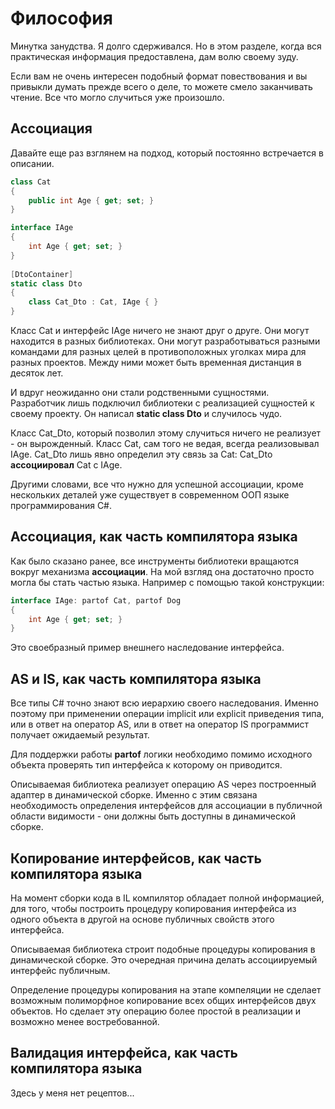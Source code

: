# Философия

Минутка занудства. Я долго сдерживался. Но в этом разделе, когда вся практическая информация предоставлена, дам волю своему зуду.

Если вам не очень интересен подобный формат повествования и вы привыкли думать прежде всего о деле, то можете смело заканчивать чтение. Все что могло случиться уже произошло.

## Ассоциация

Давайте еще раз взглянем на подход, который постоянно встречается в описании.

```csharp
class Cat
{
	public int Age { get; set; }
}

interface IAge
{
	int Age { get; set; }
}
  
[DtoContainer]
static class Dto
{
	class Cat_Dto : Cat, IAge { }
}
```

Класс Cat и интерфейс IAge ничего не знают друг о друге. Они могут находится в разных библиотеках. Они могут разработываться разными командами для разных целей в противоположных уголках мира для разных проектов. Между ними может быть временная дистанция в десяток лет.

И вдруг неожиданно они стали родственными сущностями. Разработчик лишь подключил библиотеки с реализацией сущностей к своему проекту. Он написал **static class Dto** и случилось чудо.

Класс Cat_Dto, который позволил этому случиться ничего не реализует - он вырожденный. Класс Cat, сам того не ведая, всегда реализовывал IAge. Cat_Dto лишь явно определил эту связь за Cat: Cat_Dto **ассоциировал** Cat с IAge.

Другими словами, все что нужно для успешной ассоциации, кроме нескольких деталей уже существует в современном ООП языке программирования C#.

## Ассоциация, как часть компилятора языка

Как было сказано ранее, все инструменты библиотеки вращаются вокруг механизма **ассоциации**. На мой взгляд она достаточно просто могла бы стать частью языка. Например с помощью такой конструкции:

```csharp
interface IAge: partof Cat, partof Dog
{
	int Age { get; set; }
}
```
Это своебразный пример внешнего наследование интерфейса.

## AS и IS, как часть компилятора языка

Все типы C# точно знают всю иерархию своего наследования. Именно поэтому при применении операции implicit или explicit приведения типа, или в ответ на оператор AS, или в ответ на оператор IS программист получает ожидаемый результат.

Для поддержки работы **partof** логики необходимо помимо исходного объекта проверять тип интерфейса к которому он приводится.

Описываемая библиотека реализует операцию AS через построенный адаптер в динамической сборке. Именно с этим связана необходимость определения интерфейсов для ассоциации в публичной области видимости - они должны быть доступны в динамической сборке.

## Копирование интерфейсов, как часть компилятора языка

На момент сборки кода в IL компилятор обладает полной информацией, для того, чтобы построить процедуру копирования интерфейса из одного объекта в другой на основе публичных свойств этого интерфейса.

Описываемая библиотека строит подобные процедуры копирования в динамической сборке. Это очередная причина делать ассоциируемый интерфейс публичным.

Определение процедуры  копирования на этапе компеляции не сделает возможным полиморфное копирование всех общих интерфейсов двух объектов. Но сделает эту операцию более простой в реализации и возможно менее востребованной.

## Валидация интерфейса, как часть компилятора языка

Здесь у меня нет рецептов...
